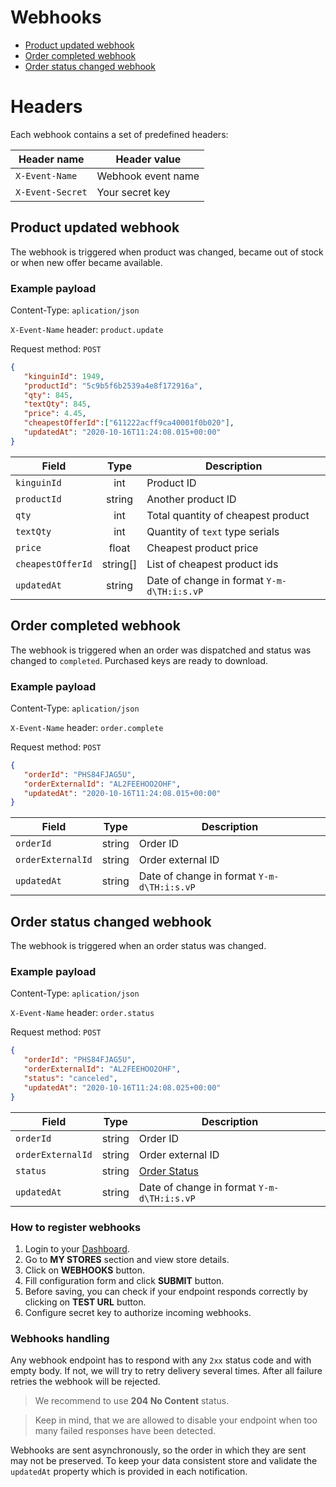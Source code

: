 # Webhooks

* [Product updated webhook](#product-updated-webhook)
* [Order completed webhook](#order-completed-webhook)
* [Order status changed webhook](#order-status-changed-webhook)

# Headers

Each webhook contains a set of predefined headers:

Header name | Header value
--------- | ---------
`X-Event-Name` | Webhook event name
`X-Event-Secret` | Your secret key


## Product updated webhook

The webhook is triggered when product was changed, became out of stock or when new offer became available.

### Example payload

Content-Type: `aplication/json`

`X-Event-Name` header: `product.update`

Request method: `POST`

```json
{
   "kinguinId": 1949,
   "productId": "5c9b5f6b2539a4e8f172916a",
   "qty": 845,
   "textQty": 845,
   "price": 4.45,
   "cheapestOfferId":["611222acff9ca40001f0b020"],
   "updatedAt": "2020-10-16T11:24:08.015+00:00"
}
```

Field |   Type   | Description
--------- |:--------:| -----------
`kinguinId` |   int    | Product ID
`productId` |  string  | Another product ID
`qty` |   int    | Total quantity of cheapest product
`textQty` |   int    | Quantity of `text` type serials
`price` |  float   | Cheapest product price
`cheapestOfferId` | string[] | List of cheapest product ids
`updatedAt` |  string  | Date of change in format `Y-m-d\TH:i:s.vP`


## Order completed webhook

The webhook is triggered when an order was dispatched and status was changed to `completed`. Purchased keys are ready to download.

### Example payload

Content-Type: `aplication/json`

`X-Event-Name` header: `order.complete`

Request method: `POST`

```json
{
   "orderId": "PHS84FJAG5U",
   "orderExternalId": "AL2FEEHOO2OHF",
   "updatedAt": "2020-10-16T11:24:08.015+00:00"
}
```

Field | Type | Description
--------- | :-----: | -----------
`orderId` | string | Order ID
`orderExternalId` | string | Order external ID
`updatedAt` | string | Date of change in format `Y-m-d\TH:i:s.vP`


## Order status changed webhook

The webhook is triggered when an order status was changed.

### Example payload

Content-Type: `aplication/json`

`X-Event-Name` header: `order.status`

Request method: `POST`

```json
{
   "orderId": "PHS84FJAG5U",
   "orderExternalId": "AL2FEEHOO2OHF",
   "status": "canceled",
   "updatedAt": "2020-10-16T11:24:08.025+00:00"
}
```

Field | Type | Description
--------- | :-----: | -----------
`orderId` | string | Order ID
`orderExternalId` | string | Order external ID
`status` | string | [Order Status](../api/order/v1/README.md#order-statuses)
`updatedAt` | string | Date of change in format `Y-m-d\TH:i:s.vP`

### How to register webhooks

1. Login to your [Dashboard](https://www.kinguin.net/integration/dashboard/stores).
2. Go to **MY STORES** section and view store details.
3. Click on **WEBHOOKS** button.
4. Fill configuration form and click **SUBMIT** button.
5. Before saving, you can check if your endpoint responds correctly by clicking on **TEST URL** button.
6. Configure secret key to authorize incoming webhooks.


### Webhooks handling

Any webhook endpoint has to respond with any `2xx` status code and with empty body. If not, we will try to retry delivery several times.
After all failure retries the webhook will be rejected.

> We recommend to use **204 No Content** status.

> Keep in mind, that we are allowed to disable your endpoint when too many failed responses have been detected.

Webhooks are sent asynchronously, so the order in which they are sent may not be preserved.
To keep your data consistent store and validate the `updatedAt` property which is provided in each notification.
